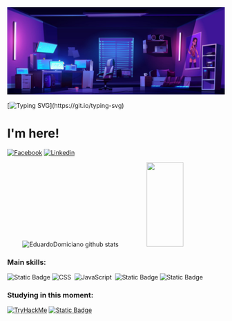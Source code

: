 <img src='https://github.com/DuDSTOPIA/DuDSTOPIA/blob/main/profile%20github.png'>

[![Typing SVG](https://readme-typing-svg.demolab.com/?font=Tillana&size=40&center=true&vcenter=true&multiline=true&height=190&width=1600&lines=Olá,+meu+nome+é+Eduardo+Domiciano.;Estudo+linguagens+de+programação.;Não+sei+aonde+posso+chegar...++++++,+Mas+sei+que+posso+começar+por+aqui!)](https://git.io/typing-svg)

# I'm here!
[![Facebook](https://img.shields.io/badge/Facebook-0866FF?style=for-the-badge&logo=facebook&logoColor=white)](https://www.facebook.com/eduardo.domiciano/)
[![Linkedin](https://img.shields.io/badge/LinkedIn-0077B5?style=for-the-badge&logo=linkedin&logoColor=white)](https://www.linkedin.com/in/eduardo-domiciano/)

<div align="center">  
  <img width="49%" height="195px" src="https://github-readme-stats.vercel.app/api?username=DuDSTOPIA&show_icons=true&count_private=true&hide_border=true&title_color=9400D3&icon_color=00CED1&text_color=c9d1d9&bg_color=0d1117" alt="EduardoDomiciano github stats" /> 
  <img width="41%" height="195px" src="https://github-readme-stats.vercel.app/api/top-langs/?username=DuDSTOPIA&layout=compact&hide_border=true&title_color=00CED1&text_color=9400D3&bg_color=0d1117" />
</div>

### Main skills:
![Static Badge](https://img.shields.io/badge/HTML-000000?style=for-the-badge&logo=html5&logoColor=%23E34F26)
![CSS](https://img.shields.io/badge/-CSS-0D1117?style=for-the-badge&logo=CSS3&logoColor=1572B6&labelColor=0D1117)&nbsp;
![JavaScript](https://img.shields.io/badge/-JavaScript-0D1117?style=for-the-badge&logo=javascript&labelColor=0D1117)&nbsp;
![Static Badge](https://img.shields.io/badge/TypeScript-000000?style=for-the-badge&logo=typescript)
![Static Badge](https://img.shields.io/badge/Python-000000?style=for-the-badge&logo=python&logoColor=9400D3) 


### Studying in this moment:
[<img src="https://tryhackme-badges.s3.amazonaws.com/EduardoDomiciano.png" alt="TryHackMe">](https://tryhackme.com/p/EduardoDomiciano)
[![Static Badge](https://img.shields.io/badge/Pentest-000000?style=for-the-badge&logo=tryhackme)](https://tryhackme.com/p/EduardoDomiciano)
